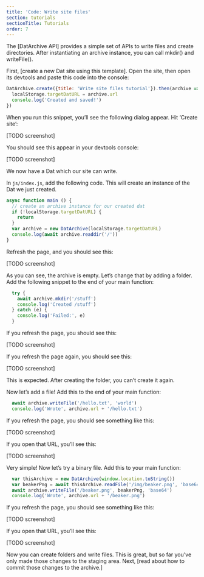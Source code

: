 ```yaml
---
title: 'Code: Write site files'
section: tutorials
sectionTitle: Tutorials
order: 7
---
```


The [DatArchive API] provides a simple set of APIs to write files and create directories. After instantiating an archive instance, you can call mkdir() and writeFile().

First, [create a new Dat site using this template]. Open the site, then open its devtools and paste this code into the console:

```js
DatArchive.create({title: 'Write site files tutorial'}).then(archive => {
  localStorage.targetDatURL = archive.url
  console.log('Created and saved!')
})
```

When you run this snippet, you’ll see the following dialog appear. Hit ‘Create site’:

[TODO screenshot]

You should see this appear in your devtools console:

[TODO screenshot]

We now have a Dat which our site can write.

In `js/index.js`, add the following code. This will create an instance of the Dat we just created.

```js
async function main () {
  // create an archive instance for our created dat
  if (!localStorage.targetDatURL) {
    return
  }
  var archive = new DatArchive(localStorage.targetDatURL)
  console.log(await archive.readdir('/'))
}
```

Refresh the page, and you should see this:

[TODO screenshot]

As you can see, the archive is empty. Let’s change that by adding a folder. Add the following snippet to the end of your main function:

```js
  try {
    await archive.mkdir('/stuff')
    console.log('Created /stuff')
  } catch (e) {
    console.log('Failed:', e)
  }
```

If you refresh the page, you should see this:

[TODO screenshot]

If you refresh the page again, you should see this:

[TODO screenshot]

This is expected. After creating the folder, you can’t create it again.

Now let’s add a file! Add this to the end of your main function:

```js
  await archive.writeFile('/hello.txt', 'world')
  console.log('Wrote', archive.url + '/hello.txt')
```

If you refresh the page, you should see something like this:

[TODO screenshot]

If you open that URL, you’ll see this:

[TODO screenshot]

Very simple! Now let’s try a binary file. Add this to your main function:

```js
  var thisArchive = new DatArchive(window.location.toString())
  var beakerPng = await thisArchive.readFile('/img/beaker.png', 'base64')
  await archive.writeFile('/beaker.png', beakerPng, 'base64')
  console.log('Wrote', archive.url + '/beaker.png')
```

If you refresh the page, you should see something like this:

[TODO screenshot]

If you open that URL, you’ll see this:

[TODO screenshot]

Now you can create folders and write files. This is great, but so far you’ve only made those changes to the staging area. Next, [read about how to commit those changes to the archive.]